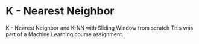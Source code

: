 # K - Nearest Neighbor
K - Nearest Neighbor and K-NN with Sliding Window from scratch
This was part of a Machine Learning course assignment.
